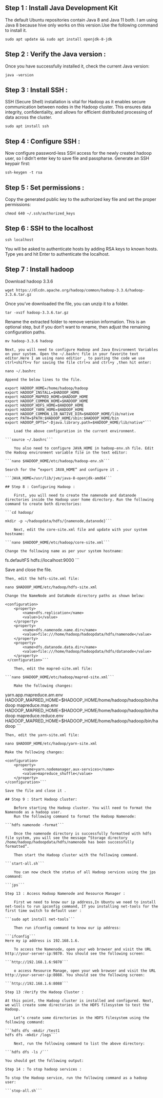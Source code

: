 ## Step 1 : Install Java Development Kit

The default Ubuntu repositories contain Java 8 and Java 11 both. I am using Java 8 because hive only works on this version.Use the following command to install it.

```sudo apt update && sudo apt install openjdk-8-jdk```

## Step 2 : Verify the Java version :

Once you have successfully installed it, check the current Java version:

```java -version```

## Step 3 : Install SSH :

SSH (Secure Shell) installation is vital for Hadoop as it enables secure communication between nodes in the Hadoop cluster. This ensures data integrity, confidentiality, and allows for efficient distributed processing of data across the cluster.

```sudo apt install ssh```

## Step 4 : Configure SSH :

Now configure password-less SSH access for the newly created hadoop user, so I didn’t enter key to save file and passpharse. Generate an SSH keypair first:

```ssh-keygen -t rsa```

## Step 5 : Set permissions :

Copy the generated public key to the authorized key file and set the proper permissions:

```cat ~/.ssh/id_rsa.pub >> ~/.ssh/authorized_keys   
chmod 640 ~/.ssh/authorized_keys
```

## Step 6 : SSH to the localhost

```ssh localhost```

You will be asked to authenticate hosts by adding RSA keys to known hosts. Type yes and hit Enter to authenticate the localhost.

## Step 7 : Install hadoop
Download hadoop 3.3.6

```wget https://dlcdn.apache.org/hadoop/common/hadoop-3.3.6/hadoop-3.3.6.tar.gz```

Once you’ve downloaded the file, you can unzip it to a folder.

```
tar -xvzf hadoop-3.3.6.tar.gz
```
Rename the extracted folder to remove version information. This is an optional step, but if you don’t want to rename, then adjust the remaining configuration paths.

```mv hadoop-3.3.6 hadoop```

    Next, you will need to configure Hadoop and Java Environment Variables on your system. Open the ~/.bashrc file in your favorite text editor.Here I am using nano editior , to pasting the code we use ctrl+shift+v for saving the file ctrl+x and ctrl+y ,then hit enter:

```nano ~/.bashrc```

    Append the below lines to the file.

```export JAVA_HOME=/usr/lib/jvm/java-8-openjdk-amd64
export HADOOP_HOME=/home/hadoop/hadoop
export HADOOP_INSTALL=$HADOOP_HOME
export HADOOP_MAPRED_HOME=$HADOOP_HOME
export HADOOP_COMMON_HOME=$HADOOP_HOME
export HADOOP_HDFS_HOME=$HADOOP_HOME
export HADOOP_YARN_HOME=$HADOOP_HOME
export HADOOP_COMMON_LIB_NATIVE_DIR=$HADOOP_HOME/lib/native
export PATH=$PATH:$HADOOP_HOME/sbin:$HADOOP_HOME/bin
export HADOOP_OPTS="-Djava.library.path=$HADOOP_HOME/lib/native"```

    Load the above configuration in the current environment.

```source ~/.bashrc```

    You also need to configure JAVA_HOME in hadoop-env.sh file. Edit the Hadoop environment variable file in the text editor:

```nano $HADOOP_HOME/etc/hadoop/hadoop-env.sh```

Search for the “export JAVA_HOME” and configure it .

```JAVA_HOME=/usr/lib/jvm/java-8-openjdk-amd64```

## Step 8 : Configuring Hadoop :

    First, you will need to create the namenode and datanode directories inside the Hadoop user home directory. Run the following command to create both directories:

```cd hadoop/

mkdir -p ~/hadoopdata/hdfs/{namenode,datanode}```

    Next, edit the core-site.xml file and update with your system hostname:

```nano $HADOOP_HOME/etc/hadoop/core-site.xml```

Change the following name as per your system hostname:
```
<configuration>
    <property>
        <name>fs.defaultFS</name>
        <value>hdfs://localhost:9000</value>
    </property>
</configuration>```

Save and close the file.

    Then, edit the hdfs-site.xml file:

```nano $HADOOP_HOME/etc/hadoop/hdfs-site.xml```

    Change the NameNode and DataNode directory paths as shown below:

```
<configuration>
    <property>
        <name>dfs.replication</name>
        <value>1</value>
    </property>
    <property>
        <name>dfs.namenode.name.dir</name>
        <value>file:///home/hadoop/hadoopdata/hdfs/namenode</value>
    </property>
    <property>
        <name>dfs.datanode.data.dir</name>
        <value>file:///home/hadoop/hadoopdata/hdfs/datanode</value>
    </property>
 </configuration>```

    Then, edit the mapred-site.xml file:

```nano $HADOOP_HOME/etc/hadoop/mapred-site.xml```

    Make the following changes:
```
<configuration>
   <property>
      <name>yarn.app.mapreduce.am.env</name>
      <value>HADOOP_MAPRED_HOME=$HADOOP_HOME/home/hadoop/hadoop/bin/hadoop</value>
   </property>
   <property>
      <name>mapreduce.map.env</name>
      <value>HADOOP_MAPRED_HOME=$HADOOP_HOME/home/hadoop/hadoop/bin/hadoop</value>
   </property>
   <property>
      <name>mapreduce.reduce.env</name>
      <value>HADOOP_MAPRED_HOME=$HADOOP_HOME/home/hadoop/hadoop/bin/hadoop</value>
   </property>
</configuration>```


    Then, edit the yarn-site.xml file:

```nano $HADOOP_HOME/etc/hadoop/yarn-site.xml```

    Make the following changes:
```
<configuration>
    <property>
        <name>yarn.nodemanager.aux-services</name>
        <value>mapreduce_shuffle</value>
    </property>
</configuration>```

Save the file and close it .

## Step 9 : Start Hadoop cluster:

    Before starting the Hadoop cluster. You will need to format the Namenode as a hadoop user.
    Run the following command to format the Hadoop Namenode:

```hdfs namenode -format```

    Once the namenode directory is successfully formatted with hdfs file system, you will see the message “Storage directory /home/hadoop/hadoopdata/hdfs/namenode has been successfully formatted”.

    Then start the Hadoop cluster with the following command.

```start-all.sh```

    You can now check the status of all Hadoop services using the jps command:

```jps```

Step 13 : Access Hadoop Namenode and Resource Manager :

    First we need to know our ip address,In Ubuntu we need to install net-tools to run ipconfig command, If you installing net-tools for the first time switch to default user :

```sudo apt install net-tools```

    Then run ifconfig command to know our ip address:

```ifconfig```
Here my ip address is 192.168.1.6.

    To access the Namenode, open your web browser and visit the URL http://your-server-ip:9870. You should see the following screen:

```http://192.168.1.6:9870```

    o access Resource Manage, open your web browser and visit the URL http://your-server-ip:8088. You should see the following screen:

```http://192.168.1.6:8088```

Step 13 :Verify the Hadoop Cluster :

At this point, the Hadoop cluster is installed and configured. Next, we will create some directories in the HDFS filesystem to test the Hadoop.

    Let’s create some directories in the HDFS filesystem using the following command:

```hdfs dfs -mkdir /test1
hdfs dfs -mkdir /logs```

    Next, run the following command to list the above directory:

```hdfs dfs -ls /```

You should get the following output:

Step 14 : To stop hadoop services :

To stop the Hadoop service, run the following command as a hadoop user:

```stop-all.sh```
